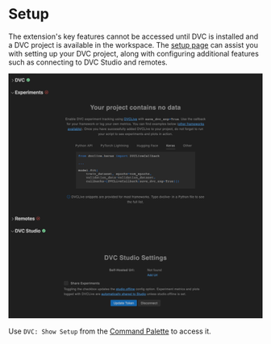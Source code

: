 # Setup

The extension's key features cannot be accessed until DVC is installed and a DVC
project is available in the workspace. The
[setup page](command:dvc.showDvcSetup) can assist you with setting up your DVC
project, along with configuring additional features such as connecting to DVC
Studio and remotes.

<p align="center">
  <img src="images/setup-view.png"
       alt="DVC setup page" />
</p>

Use `DVC: Show Setup` from the
[Command Palette](command:workbench.action.quickOpen?%22>DVC:%20Show%20Experiments%22)
to access it.
